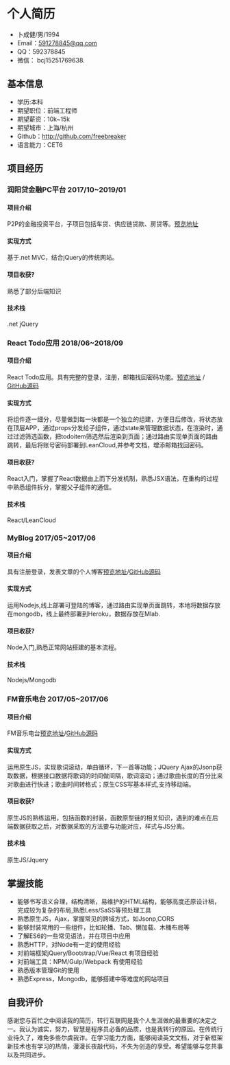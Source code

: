 # 个人简历

- 卜成健/男/1994 
- Email：591278845@qq.com
- QQ：592378845
- 微信： bcj15251769638.

## 基本信息

 - 学历:本科 
 - 期望职位：前端工程师
 - 期望薪资：10k~15k
 - 期望城市：上海/杭州
 - Github：http://github.com/freebreaker
 - 语言能力：CET6

 

## 项目经历

### 润阳贷金融PC平台 2017/10~2019/01

#### 项目介绍

P2P的金融投资平台，子项目包括车贷、供应链贷款、房贷等。[预览地址](https://www.runyangdai.com/)

#### 实现方式

基于.net MVC，结合jQuery的传统网站。

#### 项目收获?

熟悉了部分后端知识

#### 技术栈

.net jQuery



### React Todo应用 2018/06~2018/09

#### 项目介绍

React Todo应用。具有完整的登录，注册，邮箱找回密码功能。[预览地址](https://freebreaker.github.io/leanCloudTodo/build/index.html) / [GitHub源码](https://github.com/freebreaker/leanCloudTodo/tree/master/src) 

#### 实现方式

将组件逐一细分，尽量做到每一块都是一个独立的组建，方便日后修改，将状态放在顶层APP，通过props分发给子组件，通过state来管理数据状态，在渲染时，通过过滤筛选函数，把todoitem筛选然后渲染到页面；通过路由实现单页面的路由跳转，最后将账号密码部署到LeanCloud,并参考文档，增添邮箱找回密码。

#### 项目收获?

React入门，掌握了React数据由上而下分发机制，熟悉JSX语法，在重构的过程中熟悉组件拆分，掌握父子组件的通信。

#### 技术栈

React/LeanCloud





### MyBlog 2017/05~2017/06

#### 项目介绍

具有注册登录，发表文章的个人博客[预览地址](https://dadablog.herokuapp.com/signin)/[GitHub源码](https://github.com/freebreaker/FreeBlog)

#### 实现方式

运用Nodejs,线上部署可登陆的博客，通过路由实现单页面跳转，本地将数据存放在mongodb，线上最终部署到Heroku，数据存放在Mlab.

#### 项目收获?

Node入门,熟悉正常网站搭建的基本流程。

#### 技术栈

Nodejs/Mongodb



### FM音乐电台 2017/05~2017/06

#### 项目介绍

FM音乐电台[预览地址](https://freebreaker.github.io/FM-Radio/music.html)/[GitHub源码](https://github.com/freebreaker/FM-Radio)

#### 实现方式

运用原生JS，实现歌词滚动，单曲循环，下一首等功能；JQuery Ajax的Jsonp获取数据，根据接口数据将歌词的时间做间隔，歌词滚动；通过歌曲长度的百分比来对歌曲进行快进；歌曲时间转格式；原生CSS写基本样式,支持移动端。

#### 项目收获?

原生JS的熟练运用，包括函数的封装，函数原型链的相关知识，遇到的难点在后端数据获取之后，对数据采取的方法要与功能对应，样式与JS分离。

#### 技术栈

原生JS/Jquery




## 掌握技能

- 能够书写语义合理，结构清晰，易维护的HTML结构，能够高度还原设计稿，完成较为复杂的布局,熟悉Less/SaSS等预处理工具
- 熟悉原生JS，Ajax，掌握常见的跨域方式，如Jsonp,CORS
- 能够封装常用的一些组件，比如轮播、Tab、懒加载、木桶布局等
- 了解ES6的一些常见语法，并在项目中应用
- 熟悉HTTP，对Node有一定的使用经验
- 对前端框架jQuery/Bootstrap/Vue/React 有项目经验
- 对前端工具：NPM/Gulp/Webpack 有使用经验
- 熟悉版本管理Git的使用
- 熟悉Express，Mongodb，能够搭建中等难度的网站项目


## 自我评价


感谢您与百忙之中阅读我的简历，转行互联网是我个人生涯做的最重要的决定之一。我认为诚实，努力，智慧是程序员必备的品质，也是我转行的原因。在传统行业待久了，难免多些尔虞我诈。在学习能力方面，能够阅读英文文档，对于新框架新技术也有学习的热情，漫漫长夜敲代码，不失为创造的享受。希望能够与您共事以及共同进步。
